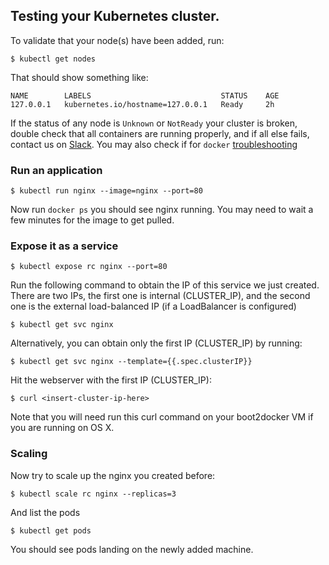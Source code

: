## Testing your Kubernetes cluster.

To validate that your node(s) have been added, run:

```console
$ kubectl get nodes
```

That should show something like:

```console
NAME        LABELS                             STATUS    AGE
127.0.0.1   kubernetes.io/hostname=127.0.0.1   Ready     2h
```

If the status of any node is `Unknown` or `NotReady` your cluster is broken, double check that all containers are running properly, and if all else fails, contact us on [Slack](../../troubleshooting.md#slack).
You may also check if for `docker` [troubleshooting](../docker.md#troubleshooting)

### Run an application

```console
$ kubectl run nginx --image=nginx --port=80
```

Now run `docker ps` you should see nginx running.  You may need to wait a few minutes for the image to get pulled.

### Expose it as a service

```console
$ kubectl expose rc nginx --port=80
```

Run the following command to obtain the IP of this service we just created. There are two IPs, the first one is internal (CLUSTER_IP), and the second one is the external load-balanced IP (if a LoadBalancer is configured)

```console
$ kubectl get svc nginx
```

Alternatively, you can obtain only the first IP (CLUSTER_IP) by running:

```console
$ kubectl get svc nginx --template={{.spec.clusterIP}}
```

Hit the webserver with the first IP (CLUSTER_IP):

```console
$ curl <insert-cluster-ip-here>
```

Note that you will need run this curl command on your boot2docker VM if you are running on OS X.

### Scaling

Now try to scale up the nginx you created before:

```console
$ kubectl scale rc nginx --replicas=3
```

And list the pods

```console
$ kubectl get pods
```

You should see pods landing on the newly added machine.